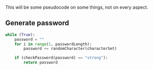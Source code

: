 This will be some pseudocode on some things, not on every aspect.

## Generate password
```python
while (True):
    password = ""
    for i in range(1, passwordLength):
        password += randomCharacter(characterSet)

    if (checkPassword(password) == "strong"):
        return password
```
